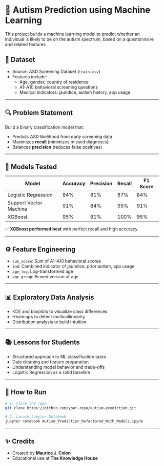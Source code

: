 # 🧠 Autism Prediction using Machine Learning

This project builds a machine learning model to predict whether an individual is likely to be on the autism spectrum, based on a questionnaire and related features.

## 📁 Dataset
- Source: ASD Screening Dataset (`train.csv`)
- Features include:
  - Age, gender, country of residence
  - A1–A10 behavioral screening questions
  - Medical indicators: jaundice, autism history, app usage

---

## 🔍 Problem Statement

Build a binary classification model that:
- Predicts ASD likelihood from early screening data
- Maximizes **recall** (minimizes missed diagnoses)
- Balances **precision** (reduces false positives)

---

## 🧪 Models Tested

| Model                | Accuracy | Precision | Recall | F1 Score |
|----------------------|----------|-----------|--------|----------|
| Logistic Regression  | 84%      | 81%       | 87%    | 84%      |
| Support Vector Machine | 91%   | 84%       | 99%    | 91%      |
| XGBoost              | 95%      | 91%       | 100%   | 95%      |

✅ **XGBoost performed best** with perfect recall and high accuracy.

---

## ⚙️ Feature Engineering

- `sum_score`: Sum of A1–A10 behavioral scores
- `ind`: Combined indicator of jaundice, prior autism, app usage
- `age_log`: Log-transformed age
- `age_group`: Binned version of age

---

## 📊 Exploratory Data Analysis

- KDE and boxplots to visualize class differences
- Heatmaps to detect multicollinearity
- Distribution analysis to build intuition

---

## 📚 Lessons for Students

- Structured approach to ML classification tasks
- Data cleaning and feature preparation
- Understanding model behavior and trade-offs
- Logistic Regression as a solid baseline

---

## 🚀 How to Run

```bash
# 1. Clone the repo
git clone https://github.com/your-repo/autism-prediction.git

# 2. Launch Jupyter Notebook
jupyter notebook Autism_Prediction_Refactored_With_Models.ipynb

```

---

## ✨ Credits

- Created by **Maurice J. Colon**
- Educational use at **The Knowledge House**
